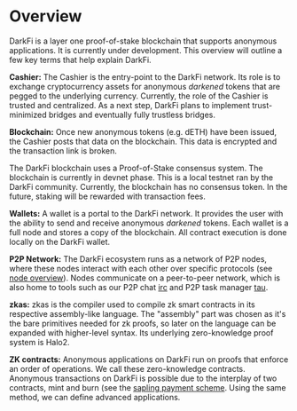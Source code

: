 # Overview

DarkFi is a layer one proof-of-stake blockchain that supports anonymous applications. It is currently under development. This overview will outline a few key terms that help explain DarkFi.

**Cashier:** The Cashier is the entry-point to the DarkFi network. Its role is to exchange cryptocurrency assets for anonymous _darkened_ tokens that are pegged to the underlying currency. Currently, the role of the Cashier is trusted and centralized. As a next step, DarkFi plans to implement trust-minimized bridges and eventually fully trustless bridges.

**Blockchain:** Once new anonymous tokens (e.g. dETH) have been issued, the Cashier posts that data on the blockchain. This data is encrypted and the transaction link is broken.

The DarkFi blockchain uses a Proof-of-Stake consensus system. The blockchain is currently in devnet phase. This is a local testnet ran by the DarkFi community. Currently, the blockchain has no consensus token. In the future, staking will be rewarded with transaction fees. 

**Wallets:** A wallet is a portal to the DarkFi network. It provides the user with the ability to send and receive anonymous _darkened_ tokens. Each wallet is a full node and stores a copy of the blockchain. All contract execution is done locally on the DarkFi wallet.

**P2P Network:** The DarkFi ecosystem runs as a network of P2P nodes, where these nodes interact with each other over specific protocols (see [node overview](dna.md)). Nodes communicate on a peer-to-peer network, which is also home to tools such as our P2P chat [irc](../misc/ircd.md) and P2P task manager [tau](../misc/tau.md).

**zkas:** zkas is the compiler used to compile zk smart contracts in its respective assembly-like language. The "assembly" part was chosen as it's the bare primitives needed for zk proofs, so later on the language can be expanded with higher-level syntax. Its underlying zero-knowledge proof system is Halo2.

**ZK contracts:** Anonymous applications on DarkFi run on proofs that enforce an order of operations. We call these zero-knowledge contracts. Anonymous transactions on DarkFi is possible due to the interplay of two contracts, mint and burn (see the [sapling payment scheme](../zkas/examples/sapling.md). Using the same method, we can define advanced applications.
